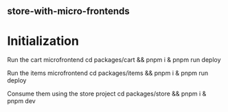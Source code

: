 ## store-with-micro-frontends
# Initialization
Run the cart microfrontend
cd packages/cart && pnpm i & pnpm run deploy

Run the items microfrontend
cd packages/items && pnpm i & pnpm run deploy

Consume them using the store project
cd packages/store && pnpm i & pnpm dev